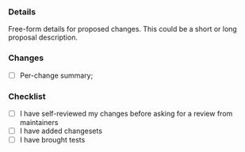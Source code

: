 ### Details

Free-form details for proposed changes. This could be a short or long proposal description.

### Changes

- [ ] Per-change summary;

### Checklist

- [ ] I have self-reviewed my changes before asking for a review from maintainers
- [ ] I have added changesets <!-- optional -->
- [ ] I have brought tests <!-- if necessary -->
